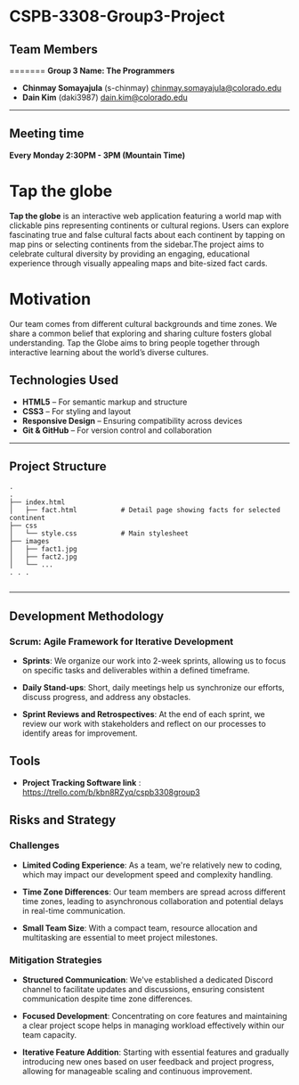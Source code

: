 # CSPB-3308-Group3-Project

##  Team Members

=======
**Group 3 Name: The Programmers**

- **Chinmay Somayajula** (s-chinmay) chinmay.somayajula@colorado.edu
- **Dain Kim** (daki3987) dain.kim@colorado.edu


---
## Meeting time 
**Every Monday 2:30PM - 3PM (Mountain Time)** 



# Tap the globe

**Tap the globe** is an interactive web application featuring a world map with clickable pins representing continents or cultural regions. Users can explore fascinating true and false cultural facts about each continent by tapping on map pins or selecting continents from the sidebar.The project aims to celebrate cultural diversity by providing an engaging, educational experience through visually appealing maps and bite-sized fact cards.

# Motivation

Our team comes from different cultural backgrounds and time zones. We share a common belief that exploring and sharing culture fosters global understanding. Tap the Globe aims to bring people together through interactive learning about the world’s diverse cultures.


## Technologies Used

- **HTML5** – For semantic markup and structure
- **CSS3** – For styling and layout
- **Responsive Design** – Ensuring compatibility across devices
- **Git & GitHub** – For version control and collaboration

---

## Project Structure
  
```
.  
.
├── index.html
│   ├── fact.html           # Detail page showing facts for selected continent
├── css
│   └── style.css           # Main stylesheet
├── images
│   ├── fact1.jpg
│   ├── fact2.jpg
│   └── ...
. . .     
 
```
<hr>


## Development Methodology

### Scrum: Agile Framework for Iterative Development

- **Sprints**: We organize our work into 2-week sprints, allowing us to focus on specific tasks and deliverables within a defined timeframe.

- **Daily Stand-ups**: Short, daily meetings help us synchronize our efforts, discuss progress, and address any obstacles.

- **Sprint Reviews and Retrospectives**: At the end of each sprint, we review our work with stakeholders and reflect on our processes to identify areas for improvement.


## Tools 
- **Project Tracking Software link** : https://trello.com/b/kbn8RZyq/cspb3308group3

## Risks and Strategy

### Challenges

- **Limited Coding Experience**: As a team, we're relatively new to coding, which may impact our development speed and complexity handling.

- **Time Zone Differences**: Our team members are spread across different time zones, leading to asynchronous collaboration and potential delays in real-time communication.

- **Small Team Size**: With a compact team, resource allocation and multitasking are essential to meet project milestones.

### Mitigation Strategies

- **Structured Communication**: We've established a dedicated Discord channel to facilitate updates and discussions, ensuring consistent communication despite time zone differences.

- **Focused Development**: Concentrating on core features and maintaining a clear project scope helps in managing workload effectively within our team capacity.

- **Iterative Feature Addition**: Starting with essential features and gradually introducing new ones based on user feedback and project progress, allowing for manageable scaling and continuous improvement.


